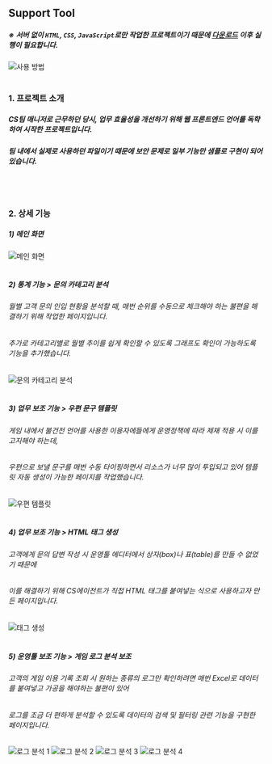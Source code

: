 ## Support Tool
##### ※ 서버 없이 `HTML`, `CSS`, `JavaScript`로만 작업한 프로젝트이기 때문에 [다운로드](https://github.com/adjhkim/supporttool/archive/refs/heads/main.zip) 이후 실행이 필요합니다.
![사용 방법](https://user-images.githubusercontent.com/66953269/176242970-5eab1191-a437-4986-ae76-bd554b6588fc.png)
<br><br>
### 1. 프로젝트 소개
##### CS팀 매니저로 근무하던 당시, 업무 효율성을 개선하기 위해 웹 프론트엔드 언어를 독학하여 시작한 프로젝트입니다.
##### 팀 내에서 실제로 사용하던 파일이기 때문에 보안 문제로 일부 기능만 샘플로 구현이 되어 있습니다.
<br><br>
### 2. 상세 기능
##### 1) 메인 화면
![메인 화면](https://user-images.githubusercontent.com/66953269/176243093-e4023192-d1e5-4b62-8513-946b44ca1d5b.png)
<br><br>
##### 2) 통계 기능 > 문의 카테고리 분석
###### 월별 고객 문의 인입 현황을 분석할 때, 매번 순위를 수동으로 체크해야 하는 불편을 해결하기 위해 작업한 페이지입니다.
###### 추가로 카테고리별로 월별 추이를 쉽게 확인할 수 있도록 그래프도 확인이 가능하도록 기능을 추가했습니다.
![문의 카테고리 분석](https://user-images.githubusercontent.com/66953269/176243110-f20c1929-defe-4600-ada0-f38fe2776c1c.png)
<br><br>
##### 3) 업무 보조 기능 > 우편 문구 템플릿
###### 게임 내에서 불건전 언어를 사용한 이용자에들에게 운영정책에 따라 제재 적용 시 이를 고지해야 하는데,
###### 우편으로 보낼 문구를 매번 수동 타이핑하면서 리소스가 너무 많이 투입되고 있어 템플릿 자동 생성이 가능한 페이지를 작업했습니다.
![우편 템플릿](https://user-images.githubusercontent.com/66953269/176243128-808fb8fc-ba86-4a64-905b-a56b2af2b424.png)
<br><br>
##### 4) 업무 보조 기능 > HTML 태그 생성
###### 고객에게 문의 답변 작성 시 운영툴 에디터에서 상자(box)나 표(table)를 만들 수 없었기 때문에
###### 이를 해결하기 위해 CS에이전트가 직접 HTML 태그를 붙여넣는 식으로 사용하고자 만든 페이지입니다.
![태그 생성](https://user-images.githubusercontent.com/66953269/176243140-96516c16-7f90-4ab3-8726-9e38ca5aac4b.png)
<br><br>
##### 5) 운영툴 보조 기능 > 게임 로그 분석 보조
###### 고객의 게임 이용 기록 조회 시 원하는 종류의 로그만 확인하려면 매번 Excel로 데이터를 붙여넣고 가공을 해야하는 불편이 있어
###### 로그를 조금 더 편하게 분석할 수 있도록 데이터의 검색 및 필터링 관련 기능을 구현한 페이지입니다.
![로그 분석 1](https://user-images.githubusercontent.com/66953269/176243150-a05592aa-a6d2-4cae-bc3c-589bde59af44.png)
![로그 분석 2](https://user-images.githubusercontent.com/66953269/176243167-a17ab8ef-58c9-4a3f-a6fc-b1d343c2ad43.png)
![로그 분석 3](https://user-images.githubusercontent.com/66953269/176243180-8272a32c-921b-4333-9773-279f1efddde8.png)
![로그 분석 4](https://user-images.githubusercontent.com/66953269/176243196-0c1041cb-0861-48af-b087-4c3cb72a172b.png)
